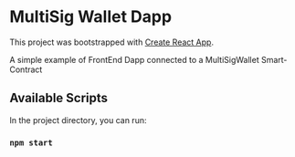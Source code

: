 # MultiSig Wallet Dapp

This project was bootstrapped with [Create React App](https://github.com/facebook/create-react-app).

A simple example of FrontEnd Dapp connected to a MultiSigWallet Smart-Contract

## Available Scripts

In the project directory, you can run:

### `npm start`


